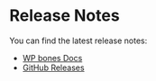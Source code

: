 # Release Notes

You can find the latest release notes:

- [WP bones Docs](https://wpbones.com/docs/release-notes/)
- [GitHub Releases](https://github.com/wpbones/WPBones/releases)  